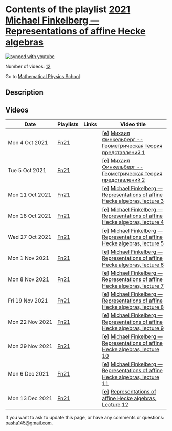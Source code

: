 # Contents of the playlist [2021 Michael Finkelberg — Representations of affine Hecke algebras](https://www.youtube.com/playlist?list=PLLGkFbxve670NByR3MfseS6C6I5YeTeD5)

[![synced with youtube](https://img.shields.io/github/last-commit/mathphysschool/mathphysschool.github.io/autoupdate1?label=synced%20with%20youtube)](https://github.com/mathphysschool/mathphysschool.github.io/commits/autoupdate1)

Number of videos: [12](#videos)

Go to [Mathematical Physics School](../README.md)

## Description



## Videos

|Date|Playlists|Links|Video title|
|---|---|---|---|
| Mon&nbsp;4&nbsp;Oct&nbsp;2021 | [Fn21](../playlists/Fn21 "2021 Michael Finkelberg — Representations of affine Hecke algebras") |  | [[**e**](https://studio.youtube.com/video/5MvkBA7PH2A/edit "Edit")] [Михаил Финкельберг -- Геометрическая теория представлений 1](https://www.youtube.com/watch?v=5MvkBA7PH2A&list=PLLGkFbxve670NByR3MfseS6C6I5YeTeD5) |
| Tue&nbsp;5&nbsp;Oct&nbsp;2021 | [Fn21](../playlists/Fn21 "2021 Michael Finkelberg — Representations of affine Hecke algebras") |  | [[**e**](https://studio.youtube.com/video/yyjtsLNdP7Y/edit "Edit")] [Михаил Финкельберг -- Геометрическая теория представлений 2](https://www.youtube.com/watch?v=yyjtsLNdP7Y&list=PLLGkFbxve670NByR3MfseS6C6I5YeTeD5) |
| Mon&nbsp;11&nbsp;Oct&nbsp;2021 | [Fn21](../playlists/Fn21 "2021 Michael Finkelberg — Representations of affine Hecke algebras") |  | [[**e**](https://studio.youtube.com/video/e70PE8xRivg/edit "Edit")] [Michael Finkelberg — Representations of affine Hecke algebras, lecture 3](https://www.youtube.com/watch?v=e70PE8xRivg&list=PLLGkFbxve670NByR3MfseS6C6I5YeTeD5) |
| Mon&nbsp;18&nbsp;Oct&nbsp;2021 | [Fn21](../playlists/Fn21 "2021 Michael Finkelberg — Representations of affine Hecke algebras") |  | [[**e**](https://studio.youtube.com/video/YOS-WHbedwk/edit "Edit")] [Michael Finkelberg — Representations of affine Hecke algebras, lecture 4](https://www.youtube.com/watch?v=YOS-WHbedwk&list=PLLGkFbxve670NByR3MfseS6C6I5YeTeD5 "(audio is missing for the first 5 minutes, sorry)") |
| Wed&nbsp;27&nbsp;Oct&nbsp;2021 | [Fn21](../playlists/Fn21 "2021 Michael Finkelberg — Representations of affine Hecke algebras") |  | [[**e**](https://studio.youtube.com/video/Mj3rh6QEZQI/edit "Edit")] [Michael Finkelberg — Representations of affine Hecke algebras, lecture 5](https://www.youtube.com/watch?v=Mj3rh6QEZQI&list=PLLGkFbxve670NByR3MfseS6C6I5YeTeD5) |
| Mon&nbsp;1&nbsp;Nov&nbsp;2021 | [Fn21](../playlists/Fn21 "2021 Michael Finkelberg — Representations of affine Hecke algebras") |  | [[**e**](https://studio.youtube.com/video/xpupdWYn9uU/edit "Edit")] [Michael Finkelberg — Representations of affine Hecke algebras, lecture 6](https://www.youtube.com/watch?v=xpupdWYn9uU&list=PLLGkFbxve670NByR3MfseS6C6I5YeTeD5) |
| Mon&nbsp;8&nbsp;Nov&nbsp;2021 | [Fn21](../playlists/Fn21 "2021 Michael Finkelberg — Representations of affine Hecke algebras") |  | [[**e**](https://studio.youtube.com/video/cEh3qO3qQ0k/edit "Edit")] [Michael Finkelberg — Representations of affine Hecke algebras, lecture 7](https://www.youtube.com/watch?v=cEh3qO3qQ0k&list=PLLGkFbxve670NByR3MfseS6C6I5YeTeD5) |
| Fri&nbsp;19&nbsp;Nov&nbsp;2021 | [Fn21](../playlists/Fn21 "2021 Michael Finkelberg — Representations of affine Hecke algebras") |  | [[**e**](https://studio.youtube.com/video/xMTR_MiZwYA/edit "Edit")] [Michael Finkelberg —  Representations of affine Hecke algebras, lecture 8](https://www.youtube.com/watch?v=xMTR_MiZwYA&list=PLLGkFbxve670NByR3MfseS6C6I5YeTeD5) |
| Mon&nbsp;22&nbsp;Nov&nbsp;2021 | [Fn21](../playlists/Fn21 "2021 Michael Finkelberg — Representations of affine Hecke algebras") |  | [[**e**](https://studio.youtube.com/video/TUUwf2k5Ev8/edit "Edit")] [Michael Finkelberg — Representations of affine Hecke algebras, lecture 9](https://www.youtube.com/watch?v=TUUwf2k5Ev8&list=PLLGkFbxve670NByR3MfseS6C6I5YeTeD5) |
| Mon&nbsp;29&nbsp;Nov&nbsp;2021 | [Fn21](../playlists/Fn21 "2021 Michael Finkelberg — Representations of affine Hecke algebras") |  | [[**e**](https://studio.youtube.com/video/IIAi6ItO37w/edit "Edit")] [Michael Finkelberg — Representations of affine Hecke algebras, lecture 10](https://www.youtube.com/watch?v=IIAi6ItO37w&list=PLLGkFbxve670NByR3MfseS6C6I5YeTeD5) |
| Mon&nbsp;6&nbsp;Dec&nbsp;2021 | [Fn21](../playlists/Fn21 "2021 Michael Finkelberg — Representations of affine Hecke algebras") |  | [[**e**](https://studio.youtube.com/video/uYVL3UIqpjY/edit "Edit")] [Michael Finkelberg — Representations of affine Hecke algebras, lecture 11](https://www.youtube.com/watch?v=uYVL3UIqpjY&list=PLLGkFbxve670NByR3MfseS6C6I5YeTeD5) |
| Mon&nbsp;13&nbsp;Dec&nbsp;2021 | [Fn21](../playlists/Fn21 "2021 Michael Finkelberg — Representations of affine Hecke algebras") |  | [[**e**](https://studio.youtube.com/video/CMenBxdlUjA/edit "Edit")] [Representations of affine Hecke algebras, Lecture 12](https://www.youtube.com/watch?v=CMenBxdlUjA&list=PLLGkFbxve670NByR3MfseS6C6I5YeTeD5) |


 If you want to ask to update this page, or have any comments or questions: <pasha145@gmail.com>.